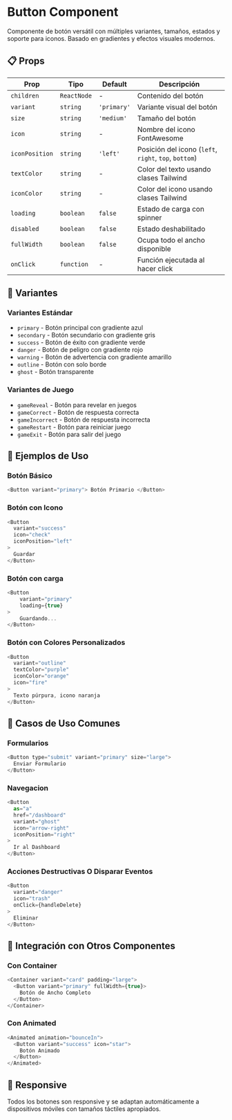 # Button Component

Componente de botón versátil con múltiples variantes, tamaños, estados y soporte para iconos. Basado en gradientes y efectos visuales modernos.

## 📋 Props

| Prop | Tipo | Default | Descripción |
|------|------|---------|-------------|
| `children` | `ReactNode` | - | Contenido del botón |
| `variant` | `string` | `'primary'` | Variante visual del botón |
| `size` | `string` | `'medium'` | Tamaño del botón |
| `icon` | `string` | - | Nombre del icono FontAwesome |
| `iconPosition` | `string` | `'left'` | Posición del icono (`left`, `right`, `top`, `bottom`) |
| `textColor` | `string` | - | Color del texto usando clases Tailwind |
| `iconColor` | `string` | - | Color del icono usando clases Tailwind |
| `loading` | `boolean` | `false` | Estado de carga con spinner |
| `disabled` | `boolean` | `false` | Estado deshabilitado |
| `fullWidth` | `boolean` | `false` | Ocupa todo el ancho disponible |
| `onClick` | `function` | - | Función ejecutada al hacer click |

## 🎨 Variantes

### Variantes Estándar
- `primary` - Botón principal con gradiente azul
- `secondary` - Botón secundario con gradiente gris
- `success` - Botón de éxito con gradiente verde
- `danger` - Botón de peligro con gradiente rojo
- `warning` - Botón de advertencia con gradiente amarillo
- `outline` - Botón con solo borde
- `ghost` - Botón transparente

### Variantes de Juego
- `gameReveal` - Botón para revelar en juegos
- `gameCorrect` - Botón de respuesta correcta
- `gameIncorrect` - Botón de respuesta incorrecta
- `gameRestart` - Botón para reiniciar juego
- `gameExit` - Botón para salir del juego

## 🚀 Ejemplos de Uso

### Botón Básico
````javascript
<Button variant="primary"> Botón Primario </Button>
````
### Botón con Icono

````javascript
<Button 
  variant="success" 
  icon="check" 
  iconPosition="left"
>
  Guardar
</Button>

````

### Botón con carga
````javascript
<Button
    variant="primary"
    loading={true}
>
    Guardando...
</Button>

````

### Botón con Colores Personalizados
````javascript
<Button 
  variant="outline" 
  textColor="purple"
  iconColor="orange"
  icon="fire"
>
  Texto púrpura, icono naranja
</Button>

````

## 🎯 Casos de Uso Comunes
### Formularios

````javascript
<Button type="submit" variant="primary" size="large">
  Enviar Formulario
</Button>

````

### Navegacion
````javascript
<Button 
  as="a" 
  href="/dashboard" 
  variant="ghost"
  icon="arrow-right"
  iconPosition="right"
>
  Ir al Dashboard
</Button>

````

### Acciones Destructivas O Disparar Eventos
````javascript
<Button 
  variant="danger" 
  icon="trash"
  onClick={handleDelete}
>
  Eliminar
</Button>

````

## 🔧 Integración con Otros Componentes
### Con Container
````javascript
<Container variant="card" padding="large">
  <Button variant="primary" fullWidth={true}>
    Botón de Ancho Completo
  </Button>
</Container>
````

### Con Animated

````javascript
<Animated animation="bounceIn">
  <Button variant="success" icon="star">
    Botón Animado
  </Button>
</Animated>
````

## 📱 Responsive
Todos los botones son responsive y se adaptan automáticamente a dispositivos móviles con tamaños táctiles apropiados.
